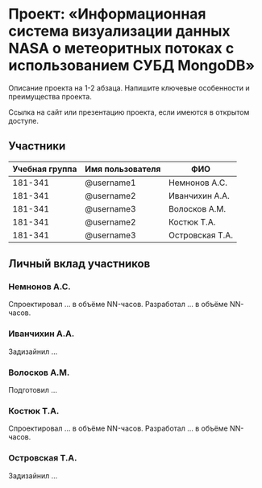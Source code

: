 # Проект: «Информационная система визуализации данных NASA о метеоритных потоках с использованием СУБД MongoDB»

Описание проекта на 1-2 абзаца. Напишите ключевые особенности и преимущества проекта.

Ссылка на сайт или презентацию проекта, если имеются в открытом доступе.

## Участники

| Учебная группа | Имя пользователя | ФИО                      |
|----------------|------------------|--------------------------|
| 181-341        | @username1       | Немнонов А.С.             |
| 181-341        | @username2       | Иванчихин А.А.            |
| 181-341        | @username3       | Волосков А.М.|
| 181-341        | @username2       | Костюк Т.А.            |
| 181-341        | @username3       | Островская Т.А.|

## Личный вклад участников

### Немнонов А.С. 

Спроектировал … в объёме NN-часов. Разработал … в объёме NN-часов.

### Иванчихин А.А. 

Задизайнил …

### Волосков А.М.

Подготовил …

### Костюк Т.А. 

Спроектировал … в объёме NN-часов. Разработал … в объёме NN-часов.

### Островская Т.А.

Задизайнил …
